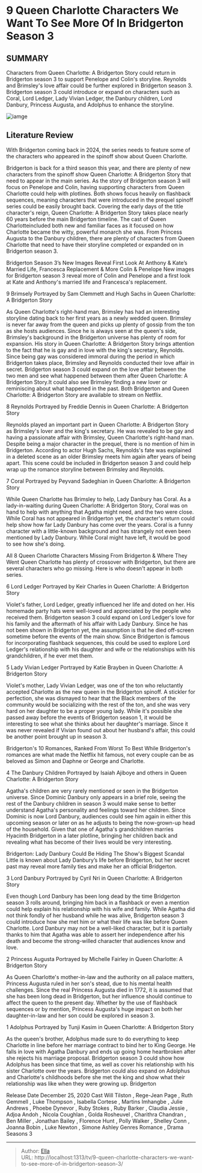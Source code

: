 # 9 Queen Charlotte Characters We Want To See More Of In Bridgerton Season 3


## SUMMARY 


 Characters from Queen Charlotte: A Bridgerton Story could return in Bridgerton season 3 to support Penelope and Colin&#39;s storyline. 
 Reynolds and Brimsley&#39;s love affair could be further explored in Bridgerton season 3. 
Bridgerton season 3 could introduce or expand on characters such as Coral, Lord Ledger, Lady Vivian Ledger, the Danbury children, Lord Danbury, Princess Augusta, and Adolphus to enhance the storyline. 

![iamge](https://static1.srcdn.com/wordpress/wp-content/uploads/2024/01/queencharlotte_characters_wewanttoseemoreof_inbridgerton.jpg)

## Literature Review
With Bridgerton coming back in 2024, the series needs to feature some of the characters who appeared in the spinoff show about Queen Charlotte.




Bridgerton is back for a third season this year, and there are plenty of new characters from the spinoff show Queen Charlotte: A Bridgerton Story that need to appear in the main series. As the story of Bridgerton season 3 will focus on Penelope and Colin, having supporting characters from Queen Charlotte could help with plotlines. Both shows focus heavily on flashback sequences, meaning characters that were introduced in the prequel spinoff series could be easily brought back. 
Covering the early days of the title character&#39;s reign, Queen Charlotte: A Bridgerton Story takes place nearly 60 years before the main Bridgerton timeline. The cast of Queen Charlotteincluded both new and familiar faces as it focused on how Charlotte became the witty, powerful monarch she was. From Princess Augusta to the Danbury children, there are plenty of characters from Queen Charlotte that need to have their storyline completed or expanded on in Bridgerton season 3.
            

 Bridgerton Season 3’s New Images Reveal First Look At Anthony &amp; Kate’s Married Life, Francesca Replacement &amp; More Colin &amp; Penelope 
New images for Bridgerton season 3 reveal more of Colin and Penelope and a first look at Kate and Anthony&#39;s married life and Francesca&#39;s replacement.




 9  Brimsely 
Portrayed by Sam Clemmett and Hugh Sachs in Queen Charlotte: A Bridgerton Story


As Queen Charlotte&#39;s right-hand man, Brimsley has had an interesting storyline dating back to her first years as a newly wedded queen. Brimsley is never far away from the queen and picks up plenty of gossip from the ton as she hosts audiences. Since he is always seen at the queen&#39;s side, Brimsley&#39;s background in the Bridgerton universe has plenty of room for expansion. His story in Queen Charlotte: A Bridgerton Story brings attention to the fact that he is gay and in love with the king&#39;s secretary, Reynolds.
Since being gay was considered immoral during the period in which Bridgerton takes place, Brimsley and Reynolds conducted their love affair in secret. Bridgerton season 3 could expand on the love affair between the two men and see what happened between them after Queen Charlotte: A Bridgerton Story.It could also see Brimsley finding a new lover or reminiscing about what happened in the past.
Both Bridgerton and Queen Charlotte: A Bridgerton Story are available to stream on Netflix. 




 8  Reynolds 
Portrayed by Freddie Dennis in Queen Charlotte: A Bridgerton Story
        

Reynolds played an important part in Queen Charlotte: A Bridgerton Story as Brimsley&#39;s lover and the king&#39;s secretary. He was revealed to be gay and having a passionate affair with Brimsley, Queen Charlotte&#39;s right-hand man. Despite being a major character in the prequel, there is no mention of him in Bridgerton. According to actor Hugh Sachs, Reynolds&#39;s fate was explained in a deleted scene as an older Brimsley meets him again after years of being apart. This scene could be included in Bridgerton season 3 and could help wrap up the romance storyline between Brimsley and Reynolds.



 7  Coral 
Portrayed by Peyvand Sadeghian in Queen Charlotte: A Bridgerton Story
        

While Queen Charlotte has Brimsley to help, Lady Danbury has Coral. As a lady-in-waiting during Queen Charlotte: A Bridgerton Story, Coral was on hand to help with anything that Agatha might need, and the two were close. While Coral has not appeared in Bridgerton yet, the character&#39;s return could help show how far Lady Danbury has come over the years. Coral is a funny character with a little-known background and has strangely not even been mentioned by Lady Danbury. While Coral might have left, it would be good to see how she&#39;s doing.
            

 All 8 Queen Charlotte Characters Missing From Bridgerton &amp; Where They Went 
Queen Charlotte has plenty of crossover with Bridgerton, but there are several characters who go missing. Here is who doesn&#39;t appear in both series.




 6  Lord Ledger 
Portrayed by Keir Charles in Queen Charlotte: A Bridgerton Story
        

Violet&#39;s father, Lord Ledger, greatly influenced her life and doted on her. His homemade party hats were well-loved and appreciated by the people who received them. Bridgerton season 3 could expand on Lord Ledger&#39;s love for his family and the aftermath of his affair with Lady Danbury. Since he has not been shown in Bridgerton yet, the assumption is that he died off-screen sometime before the events of the main show. Since Bridgerton is famous for incorporating flashback sequences, this could be used to explore Lord Ledger&#39;s relationship with his daughter and wife or the relationships with his grandchildren, if he ever met them.





 5  Lady Vivian Ledger 
Portrayed by Katie Brayben in Queen Charlotte: A Bridgerton Story 
        

Violet&#39;s mother, Lady Vivian Ledger, was one of the ton who reluctantly accepted Charlotte as the new queen in the Bridgerton spinoff. A stickler for perfection, she was dismayed to hear that the Black members of the community would be socializing with the rest of the ton, and she was very hard on her daughter to be a proper young lady. While it&#39;s possible she passed away before the events of Bridgerton season 1, it would be interesting to see what she thinks about her daughter&#39;s marriage. Since it was never revealed if Vivian found out about her husband&#39;s affair, this could be another point brought up in season 3.
            

 Bridgerton&#39;s 10 Romances, Ranked From Worst To Best 
While Bridgerton&#39;s romances are what made the Netflix hit famous, not every couple can be as beloved as Simon and Daphne or George and Charlotte.




 4  The Danbury Children 
Portrayed by Isaiah Ajiboye and others in Queen Charlotte: A Bridgerton Story 
        

Agatha&#39;s children are very rarely mentioned or seen in the Bridgerton universe. Since Dominic Danbury only appears in a brief role, seeing the rest of the Danbury children in season 3 would make sense to better understand Agatha&#39;s personality and feelings toward her children. Since Dominic is now Lord Danbury, audiences could see him again in either this upcoming season or later on as he adjusts to being the now-grown-up head of the household. Given that one of Agatha&#39;s grandchildren marries Hyacinth Bridgerton in a later plotline, bringing her children back and revealing what has become of their lives would be very interesting.
            

 Bridgerton: Lady Danbury Could Be Hiding The Show&#39;s Biggest Scandal 
Little is known about Lady Danbury’s life before Bridgerton, but her secret past may reveal more family ties and make her an official Bridgerton. 



 3  Lord Danbury 
Portrayed by Cyril Nri in Queen Charlotte: A Bridgerton Story 
        

Even though Lord Danbury has been long dead by the time Bridgerton season 3 rolls around, bringing him back in a flashback or even a mention could help explain his relationship with his wife and family. While Agatha did not think fondly of her husband while he was alive, Bridgerton season 3 could introduce how she met him or what their life was like before Queen Charlotte. Lord Danbury may not be a well-liked character, but it is partially thanks to him that Agatha was able to assert her independence after his death and become the strong-willed character that audiences know and love.





 2  Princess Augusta 
Portrayed by Michelle Fairley in Queen Charlotte: A Bridgerton Story
        

As Queen Charlotte&#39;s mother-in-law and the authority on all palace matters, Princess Augusta ruled in her son&#39;s stead, due to his mental health challenges. Since the real Princess Augusta died in 1772, it is assumed that she has been long dead in Bridgerton, but her influence should continue to affect the queen to the present day. Whether by the use of flashback sequences or by mention, Princess Augusta&#39;s huge impact on both her daughter-in-law and her son could be explored in season 3.





 1  Adolphus 
Portrayed by Tunji Kasim in Queen Charlotte: A Bridgerton Story




As the queen&#39;s brother, Adolphus made sure to do everything to keep Charlotte in line before her marriage contract to bind her to King George. He falls in love with Agatha Danbury and ends up going home heartbroken after she rejects his marriage proposal. Bridgerton season 3 could show how Adolphus has been since that time, as well as cover his relationship with his sister Charlotte over the years. Bridgerton could also expand on Adolphus and Charlotte&#39;s childhoods before she met the king and show what their relationship was like when they were growing up.
 Bridgerton 

 Release Date   December 25, 2020    Cast   Will Tilston , Rege-Jean Page , Ruth Gemmell , Luke Thompson , Isabella Cortese , Martins Imhangbe , Julie Andrews , Phoebe Dynevor , Ruby Stokes , Ruby Barker , Claudia Jessie , Adjoa Andoh , Nicola Coughlan , Golda Rosheuvel , Charithra Chandran , Ben Miller , Jonathan Bailey , Florence Hunt , Polly Walker , Shelley Conn , Joanna Bobin , Luke Newton , Simone Ashley    Genres   Romance , Drama    Seasons   3    





---

> Author: [Ella](https://instagram.hk.cn/)  
> URL: http://localhost:1313/tv/9-queen-charlotte-characters-we-want-to-see-more-of-in-bridgerton-season-3/  

